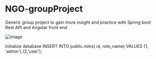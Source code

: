# NGO-groupProject
Generic group project to gain more insight and practice with Spring boot Rest API and Angular front end

![image](https://github.com/paulwhite93/NGO-groupProject/assets/91712154/cb5461d9-d72d-4be5-953d-76a02be211aa)


Initialize database
INSERT INTO public.roles(
	id, role_name)
	VALUES (1, 'admin'),(2,'user');
